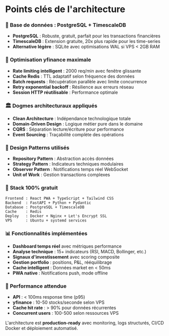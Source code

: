 # Points clés de l'architecture

### 🎯 **Base de données : PostgreSQL + TimescaleDB**

- **PostgreSQL** : Robuste, gratuit, parfait pour les transactions financières
- **TimescaleDB** : Extension gratuite, 20x plus rapide pour les time-series
- **Alternative légère** : SQLite avec optimisations WAL si VPS < 2GB RAM

### 🚀 **Optimisation yfinance maximale**

- **Rate limiting intelligent** : 2000 req/min avec fenêtre glissante
- **Cache Redis** : TTL adaptatif selon fréquence des données
- **Batch requests** : Récupération parallèle avec limite concurrence
- **Retry exponential backoff** : Résilience aux erreurs réseau
- **Session HTTP réutilisable** : Performance optimale

### 🏛️ **Dogmes architecturaux appliqués**

- **Clean Architecture** : Indépendance technologique totale
- **Domain-Driven Design** : Logique métier pure dans le domaine
- **CQRS** : Séparation lecture/écriture pour performance
- **Event Sourcing** : Traçabilité complète des opérations

### 🎨 **Design Patterns utilisés**

- **Repository Pattern** : Abstraction accès données
- **Strategy Pattern** : Indicateurs techniques modulaires  
- **Observer Pattern** : Notifications temps réel WebSocket
- **Unit of Work** : Gestion transactions complexes

### 🔧 **Stack 100% gratuit**

```
Frontend : React PWA + TypeScript + Tailwind CSS
Backend  : FastAPI + Python + Pydantic
Database : PostgreSQL + TimescaleDB  
Cache    : Redis
Deploy   : Docker + Nginx + Let's Encrypt SSL
VPS      : Ubuntu + systemd services
```

### 📊 **Fonctionnalités implémentées**

- **Dashboard temps réel** avec métriques performance
- **Analyse technique** : 15+ indicateurs (RSI, MACD, Bollinger, etc.)
- **Signaux d'investissement** avec scoring composite
- **Gestion portfolio** : positions, P&L, rééquilibrage
- **Cache intelligent** : Données market en < 50ms
- **PWA native** : Notifications push, mode offline

### 🚀 **Performance attendue**

- **API** : < 100ms response time (p95)
- **yfinance** : 10-50 stocks/seconde selon VPS
- **Cache hit rate** : > 90% pour données récurrentes
- **Concurrent users** : 100-500 selon ressources VPS

L'architecture est **production-ready** avec monitoring, logs structurés, CI/CD Docker et déploiement automatisé.
